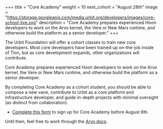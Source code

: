 +++
title = "Core Academy"
weight = 10
next_cohort = "August 28th"
image = "https://storage.googleapis.com/media.urbit.org/developers/images/core-school-live.svg"
description = "Core Academy prepares experienced Hoon developers to work on the Arvo kernel, the Vere or New Mars runtime, and otherwise build the platform as a senior developer."
+++

The Urbit Foundation will offer a cohort classes to train new core developers.
Most core developers have been trained up on-the-job inside of Tlon, but as
core development expands, other organizations will contribute.

Core Academy prepares experienced Hoon developers to work on the Arvo kernel,
the Vere or New Mars runtime, and otherwise build the platform as a senior
developer.

By completing Core Academy as a cohort student, you should be able to compose a
new vane, contribute to Urbit as a core platform and infrastructure developer,
and guide in-depth projects with minimal oversight (as distinct from
collaboration).

- [Complete this form](https://airtable.com/shr6V87yXZxJEZqyu) to sign up for Core Academy before August 6th.

Until then, feel free to work through the [Arvo docs](/reference/arvo).
